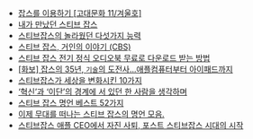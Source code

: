 
* [잡스를 이용하기 [고대문화 11/겨울호]](http://capcold.net/blog/7693)
* [내가 만났던 스티브 잡스](http://www.appleforum.com/mac-column/61083-%EB%82%B4%EA%B0%80-%EB%A7%8C%EB%82%AC%EB%8D%98-%EC%8A%A4%ED%8B%B0%EB%B8%8C-%EC%9E%A1%EC%8A%A4.html)
* [스티브잡스의 놀라웠던 다섯가지 능력](http://www.multiwriter.co.kr/845)
* [스티브 잡스, 거인의 이야기 (CBS)](http://www.appleforum.com/mac-column/60976-%EC%8A%A4%ED%8B%B0%EB%B8%8C-%EC%9E%A1%EC%8A%A4-%EA%B1%B0%EC%9D%B8%EC%9D%98-%EC%9D%B4%EC%95%BC%EA%B8%B0-%28cbs%29.html)
* [스티브 잡스 전기 정식 오디오북 무료로 다운로드 받는 방법](http://iphoneblog.co.kr/1091)
* [[화보] 잡스의 35년, `기술`의 도전사...애플컴퓨터부터 아이패드까지](http://itviewpoint.com/193380)
* [스티브잡스가 세상을 변화시킨 10가지](http://projectresearch.co.kr/2011/10/16/%ec%8a%a4%ed%8b%b0%eb%b8%8c%ec%9e%a1%ec%8a%a4%ea%b0%80-%ec%84%b8%ec%83%81%ec%9d%84-%eb%b3%80%ed%99%94%ec%8b%9c%ed%82%a8-10%ea%b0%80%ec%a7%80/)
* [‘혁신’과 ‘이단’의 경계에 서 있던 한 사람을 생각하며](http://mykoreaone.tistory.com/317)
* [스티브 잡스 명언 베스트 52가지](http://www.multiwriter.co.kr/844)
* [이제 무대를 떠나는 스티브 잡스의 명언 모음.](http://catntuna.tistory.com/110)
* [스티브잡스 애플 CEO에서 자진 사퇴, 포스트 스티브잡스 시대의 시작](http://iphoneblog.co.kr/1038)
